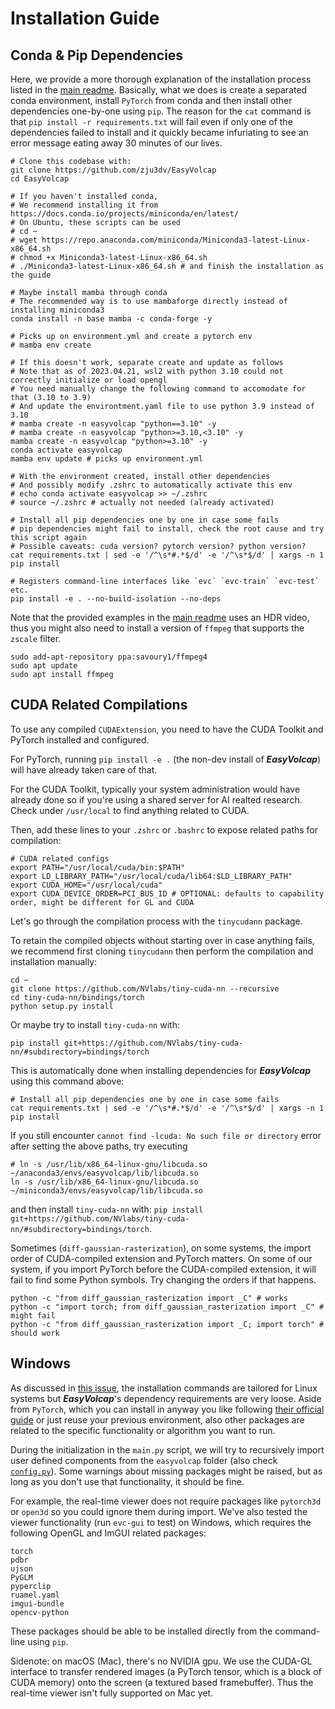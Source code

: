 # Installation Guide

## Conda & Pip Dependencies

Here, we provide a more thorough explanation of the installation process listed in the [main readme](../../readme.md#installation).
Basically, what we does is create a separated conda environment, install `PyTorch` from conda and then install other dependencies one-by-one using `pip`.
The reason for the `cat` command is that `pip install -r requirements.txt` will fail even if only one of the dependencies failed to install and it quickly became infuriating to see an error message eating away 30 minutes of our lives. 

```shell
# Clone this codebase with:
git clone https://github.com/zju3dv/EasyVolcap
cd EasyVolcap

# If you haven't installed conda, 
# We recommend installing it from https://docs.conda.io/projects/miniconda/en/latest/
# On Ubuntu, these scripts can be used
# cd ~
# wget https://repo.anaconda.com/miniconda/Miniconda3-latest-Linux-x86_64.sh
# chmod +x Miniconda3-latest-Linux-x86_64.sh
# ./Miniconda3-latest-Linux-x86_64.sh # and finish the installation as the guide

# Maybe install mamba through conda 
# The recommended way is to use mambaforge directly instead of installing miniconda3
conda install -n base mamba -c conda-forge -y

# Picks up on environment.yml and create a pytorch env
# mamba env create

# If this doesn't work, separate create and update as follows
# Note that as of 2023.04.21, wsl2 with python 3.10 could not correctly initialize or load opengl
# You need manually change the following command to accomodate for that (3.10 to 3.9)
# And update the environtment.yaml file to use python 3.9 instead of 3.10
# mamba create -n easyvolcap "python==3.10" -y
# mamba create -n easyvolcap "python>=3.10,<3.10" -y
mamba create -n easyvolcap "python>=3.10" -y
conda activate easyvolcap
mamba env update # picks up environment.yml

# With the environment created, install other dependencies 
# And possibly modify .zshrc to automatically activate this env
# echo conda activate easyvolcap >> ~/.zshrc
# source ~/.zshrc # actually not needed (already activated)

# Install all pip dependencies one by one in case some fails
# pip dependencies might fail to install, check the root cause and try this script again
# Possible caveats: cuda version? pytorch version? python version?
cat requirements.txt | sed -e '/^\s*#.*$/d' -e '/^\s*$/d' | xargs -n 1 pip install 

# Registers command-line interfaces like `evc` `evc-train` `evc-test` etc.
pip install -e . --no-build-isolation --no-deps
```
<!-- 
```shell
# To add autocompletion
# For zsh
echo "" >> ~/.zshrc
echo "###### EasyVolumetricVideo AutoCompletion Start ######" >> ~/.zshrc
echo "$(which shtab) --shell=zsh -u easyvolcap.utils.import_utils.prepare_shtab_parser | tee $PWD/data/zsh-functions/_evv > /dev/null" >> ~/.zshrc
echo "export fpath=($PWD/data/zsh-functions \$fpath)" >> ~/.zshrc
echo "autoload -Uz compaudit && compinit" >> ~/.zshrc
echo "###### EasyVolumetricVideo AutoCompletion End ######" >> ~/.zshrc
echo "" >> ~/.zshrc
echo "Please reload your shell for auto completion to work"
``` -->

Note that the provided examples in the [main readme](../../readme.md#examples) uses an HDR video, thus you might also need to install a version of `ffmpeg` that supports the `zscale` filter.
<!-- Note that the provided video `output.mp4` is in HDR, thus we need to nstall FFmpeg with zscale filter support for extracting images: -->
```shell
sudo add-apt-repository ppa:savoury1/ffmpeg4
sudo apt update
sudo apt install ffmpeg
```

## CUDA Related Compilations

To use any compiled `CUDAExtension`, you need to have the CUDA Toolkit and PyTorch installed and configured.

For PyTorch, running `pip install -e .` (the non-dev install of ***EasyVolcap***) will have already taken care of that.

For the CUDA Toolkit, typically your system administration would have already done so if you're using a shared server for AI realted research. Check under `/usr/local` to find anything related to CUDA.

Then, add these lines to your `.zshrc` or `.bashrc` to expose related paths for compilation:
```shell
# CUDA related configs
export PATH="/usr/local/cuda/bin:$PATH"
export LD_LIBRARY_PATH="/usr/local/cuda/lib64:$LD_LIBRARY_PATH"
export CUDA_HOME="/usr/local/cuda"
export CUDA_DEVICE_ORDER=PCI_BUS_ID # OPTIONAL: defaults to capability order, might be different for GL and CUDA
```

Let's go through the compilation process with the `tinycudann` package.

To retain the compiled objects without starting over in case anything fails, we recommend first cloning `tinycudann` then perform the compilation and installation manually:

```shell
cd ~
git clone https://github.com/NVlabs/tiny-cuda-nn --recursive
cd tiny-cuda-nn/bindings/torch
python setup.py install
```

Or maybe try to install `tiny-cuda-nn` with:

```shell
pip install git+https://github.com/NVlabs/tiny-cuda-nn/#subdirectory=bindings/torch
```

This is automatically done when installing dependencies for ***EasyVolcap*** using this command above:

```shell
# Install all pip dependencies one by one in case some fails
cat requirements.txt | sed -e '/^\s*#.*$/d' -e '/^\s*$/d' | xargs -n 1 pip install
```

If you still encounter `cannot find -lcuda: No such file or directory` error after setting the above paths, try executing

```shell
# ln -s /usr/lib/x86_64-linux-gnu/libcuda.so ~/anaconda3/envs/easyvolcap/lib/libcuda.so
ln -s /usr/lib/x86_64-linux-gnu/libcuda.so ~/miniconda3/envs/easyvolcap/lib/libcuda.so
```

and then install `tiny-cuda-nn` with: `pip install git+https://github.com/NVlabs/tiny-cuda-nn/#subdirectory=bindings/torch`.

Sometimes (`diff-gaussian-rasterization`), on some systems, the import order of CUDA-compiled extension and PyTorch matters.
On some of our system, if you import PyTorch before the CUDA-compiled extension, it will fail to find some Python symbols.
Try changing the orders if that happens.

```shell
python -c "from diff_gaussian_rasterization import _C" # works
python -c "import torch; from diff_gaussian_rasterization import _C" # might fail
python -c "from diff_gaussian_rasterization import _C; import torch" # should work
```

## Windows

As discussed in [this issue](https://github.com/zju3dv/EasyVolcap/issues/10), the installation commands are tailored for Linux systems but ***EasyVolcap***'s dependency requirements are very loose. Aside from `PyTorch`, which you can install in anyway you like following [their official guide](https://pytorch.org/get-started/locally/) or just reuse your previous environment, also other packages are related to the specific functionality or algorithm you want to run.

During the initialization in the `main.py` script, we will try to recursively import user defined components from the `easyvolcap` folder (also check [`config.py`](../design/config.md#reusing-the-configuration-system)). Some warnings about missing packages might be raised, but as long as you don't use that functionality, it should be fine.

For example, the real-time viewer does not require packages like `pytorch3d` or `open3d` so you could ignore them during import.
We've also tested the viewer functionality (run `evc-gui` to test) on Windows, which requires the following OpenGL and ImGUI related packages:

```
torch
pdbr
ujson
PyGLM
pyperclip
ruamel.yaml
imgui-bundle
opencv-python
```

These packages should be able to be installed directly from the command-line using `pip`.

Sidenote: on macOS (Mac), there's no NVIDIA gpu. We use the CUDA-GL interface to transfer rendered images (a PyTorch tensor, which is a block of CUDA memory) onto the screen (a textured based framebuffer). Thus the real-time viewer isn't fully supported on Mac yet.